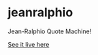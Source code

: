 # jeanralphio
Jean-Ralphio Quote Machine!

[See it live here](https://stevenremenapp.github.io/jeanralphio/)
